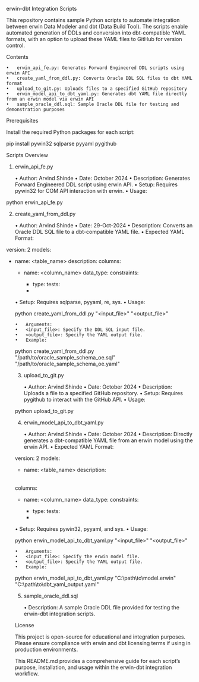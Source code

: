 erwin-dbt Integration Scripts

This repository contains sample Python scripts to automate integration between erwin Data Modeler and dbt (Data Build Tool). The scripts enable automated generation of DDLs and conversion into dbt-compatible YAML formats, with an option to upload these YAML files to GitHub for version control.

Contents

	•	erwin_api_fe.py: Generates Forward Engineered DDL scripts using erwin API
	•	create_yaml_from_ddl.py: Converts Oracle DDL SQL files to dbt YAML format
	•	upload_to_git.py: Uploads files to a specified GitHub repository
	•	erwin_model_api_to_dbt_yaml.py: Generates dbt YAML file directly from an erwin model via erwin API
	•	sample_oracle_ddl.sql: Sample Oracle DDL file for testing and demonstration purposes

Prerequisites

Install the required Python packages for each script:

pip install pywin32 sqlparse pyyaml pygithub

Scripts Overview

1. erwin_api_fe.py

	•	Author: Arvind Shinde
	•	Date: October 2024
	•	Description: Generates Forward Engineered DDL script using erwin API.
	•	Setup: Requires pywin32 for COM API interaction with erwin.
	•	Usage:

python erwin_api_fe.py



2. create_yaml_from_ddl.py

	•	Author: Arvind Shinde
	•	Date: 29-Oct-2024
	•	Description: Converts an Oracle DDL SQL file to a dbt-compatible YAML file.
	•	Expected YAML Format:

version: 2
models:
  - name: <table_name>
    description: <table description>
    columns:
      - name: <column_name>
        data_type: <data type>
        constraints:
          - type: <constraint>
        tests:
          - <constraint>


	•	Setup: Requires sqlparse, pyyaml, re, sys.
	•	Usage:

python create_yaml_from_ddl.py "<input_file>" "<output_file>"


	•	Arguments:
	•	<input_file>: Specify the DDL SQL input file.
	•	<output_file>: Specify the YAML output file.
	•	Example:

python create_yaml_from_ddl.py "/path/to/oracle_sample_schema_oe.sql" "/path/to/oracle_sample_schema_oe.yaml"



3. upload_to_git.py

	•	Author: Arvind Shinde
	•	Date: October 2024
	•	Description: Uploads a file to a specified GitHub repository.
	•	Setup: Requires pygithub to interact with the GitHub API.
	•	Usage:

python upload_to_git.py



4. erwin_model_api_to_dbt_yaml.py

	•	Author: Arvind Shinde
	•	Date: October 2024
	•	Description: Directly generates a dbt-compatible YAML file from an erwin model using the erwin API.
	•	Expected YAML Format:

version: 2
models:
  - name: <table_name>
    description: <table description>
    columns:
      - name: <column_name>
        data_type: <data type>
        constraints:
          - type: <constraint>
        tests:
          - <constraint>


	•	Setup: Requires pywin32, pyyaml, and sys.
	•	Usage:

python erwin_model_api_to_dbt_yaml.py "<input_file>" "<output_file>"


	•	Arguments:
	•	<input_file>: Specify the erwin model file.
	•	<output_file>: Specify the YAML output file.
	•	Example:

python erwin_model_api_to_dbt_yaml.py "C:\path\to\model.erwin" "C:\path\to\dbt_yaml_output.yaml"



5. sample_oracle_ddl.sql

	•	Description: A sample Oracle DDL file provided for testing the erwin-dbt integration scripts.

License

This project is open-source for educational and integration purposes. Please ensure compliance with erwin and dbt licensing terms if using in production environments.

This README.md provides a comprehensive guide for each script’s purpose, installation, and usage within the erwin-dbt integration workflow.
